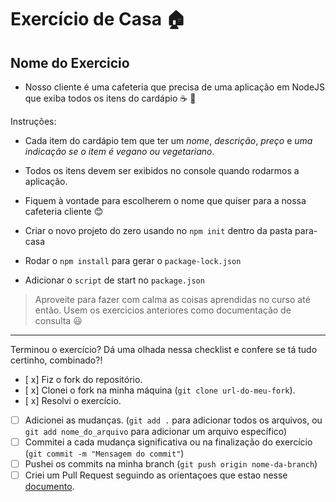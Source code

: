 # Exercício de Casa 🏠 

## Nome do Exercicio

- Nosso cliente é uma cafeteria que precisa de uma aplicação em NodeJS que exiba todos os itens do cardápio :coffee: :bread: 

Instruções:

- Cada item do cardápio tem que ter um _nome_, _descrição_, _preço_ e _uma indicação se o item é vegano ou vegetariano_. 
- Todos os itens devem ser exibidos no console quando rodarmos a aplicação.
- Fiquem à vontade para escolherem o nome que quiser para a nossa cafeteria cliente :blush:

- Criar o novo projeto do zero usando no `npm init` dentro da pasta para-casa
- Rodar o `npm install` para gerar o `package-lock.json`
- Adicionar o `script` de start no `package.json`

> Aproveite para fazer com calma as coisas aprendidas no curso até então. Usem os exercicios anteriores como documentação de consulta :smiley:
---

Terminou o exercício? Dá uma olhada nessa checklist e confere se tá tudo certinho, combinado?!

- [ x] Fiz o fork do repositório.
- [ x] Clonei o fork na minha máquina (`git clone url-do-meu-fork`).
- [ x] Resolvi o exercício.
- [ ] Adicionei as mudanças. (`git add .` para adicionar todos os arquivos, ou `git add nome_do_arquivo` para adicionar um arquivo específico)
- [ ] Commitei a cada mudança significativa ou na finalização do exercício (`git commit -m "Mensagem do commit"`)
- [ ] Pushei os commits na minha branch (`git push origin nome-da-branch`)
- [ ] Criei um Pull Request seguindo as orientaçoes que estao nesse [documento](https://github.com/mflilian/repo-example/blob/main/exercicios/para-casa/instrucoes-pull-request.md).
